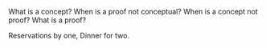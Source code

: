 What is a concept? 
When is a proof not conceptual?
When is a concept not proof?
What is a proof?

Reservations by one, Dinner for two. 